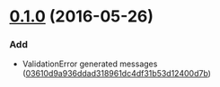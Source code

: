 <a name="0.1.0"></a>
# [0.1.0](https://github.com/codeandcraftnyc/committee.js/compare/03610d9a936ddad318961dc4df31b53d12400d7b...0.1.0) (2016-05-26)


### Add

* ValidationError generated messages ([03610d9a936ddad318961dc4df31b53d12400d7b](https://github.com/codeandcraftnyc/committee.js/commit/03610d9a936ddad318961dc4df31b53d12400d7b))



